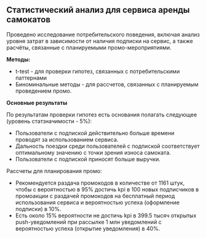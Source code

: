 ## Статистический анализ для сервиса аренды самокатов

Проведено исследование потребительского поведения, включая анализ уровня затрат в зависимости от наличия подписки на сервис, а также расчёты, связанные с планируемыми промо-мероприятиями.

**Методы:**
- t-test - для проверки гипотез, связанных с потребительскими паттернами
- Биноминальные методы - для рассчетов, связанных с планируемым проведением промо.
  

**Основные результаты**
 
По результатам проверки гипотез есть основания полагать следующее (уровень статзначимости - 5%):
- Пользователи с подпиской действительно больше времени проводят за использованием сервиса.
- Дальность поездки среди пользователей с подпиской соответствует оптимальному значению с точки зрения износа самоката.
- Пользователи с подпиской приносят больше выручки.

Рассчеты для планирования промо:
   - Рекомендуется раздача промокодов в количестве от 1161 штук, чтобы с вероятностью в 95% достичь kpi в 100 новых подписчиков в промоакции с раздачей промокодов на бесплатный период использования сервиса и вероятностью успеха (оформление подписки) в 10%.
   - Есть около 15% вероятности не достичь kpi в 399.5 тысяч открытых push-уведомлений при рассылке 1 млн уведомлений с вероятностью успеха (открытие уведомления) в 40%. 

